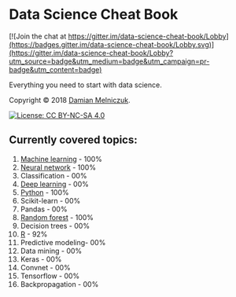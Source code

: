 # Data Science Cheat Book

[![Join the chat at https://gitter.im/data-science-cheat-book/Lobby](https://badges.gitter.im/data-science-cheat-book/Lobby.svg)](https://gitter.im/data-science-cheat-book/Lobby?utm_source=badge&utm_medium=badge&utm_campaign=pr-badge&utm_content=badge)

Everything you need to start with data science.

Copyright © 2018 [Damian Melniczuk](https://data.melniczuk.eu).

[![License: CC BY-NC-SA 4.0](https://img.shields.io/badge/License-CC%20BY--NC--SA%204.0-blue.svg)](LICENSE)

## Currently covered topics:
 1. [Machine learning](data/machine-learning.md) 	- 100%
 2. [Neural network](data/neural-network.md) 		- 100%
 3. Classification 	- 00%
 4. [Deep learning](data/deep-learning.md)	 	- 00%
 5. [Python](data/python.md)				- 100%
 6. Scikit-learn	- 00%
 7. Pandas		- 00%
 8. [Random forest](data/random-forest.md)		- 100%
 9. Decision trees	- 00%
 10. [R](data/r.md)					- 92%
 11. Predictive modeling- 00%
 12. Data mining	- 00%
 13. Keras		- 00%
 14. Convnet		- 00%
 15. Tensorflow		- 00%
 16. Backpropagation	- 00%
